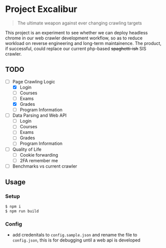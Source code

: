 # Project Excalibur
> The ultimate weapon against ever changing crawling targets

This project is an experiment to see whether we can deploy headless chrome in our web crawler development workflow, so as to reduce workload on reverse engineering and long-term maintainence. The product, if successful, could replace our current php-based ~~spaghetti-ish~~ SIS crawler.

## TODO
- [ ] Page Crawling Logic
  - [x] Login
  - [ ] Courses
  - [ ] Exams
  - [x] Grades
  - [ ] Program Information
- [ ] Data Parsing and Web API
  - [ ] Login
  - [ ] Courses
  - [ ] Exams
  - [ ] Grades
  - [ ] Program Information
- [ ] Quality of Life
  - [ ] Cookie forwarding
  - [ ] 2FA remember me
- [ ] Benchmarks vs current crawler

## Usage
### Setup
```sh
$ npm i
$ npm run build
```
### Config
- add credenitals to `config.sample.json` and rename the file to `config.json`, this is for debugging until a web api is developed